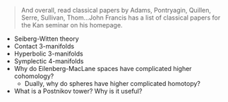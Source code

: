 > And overall, read classical papers by Adams, Pontryagin, Quillen, Serre, Sullivan, Thom...John Francis has a list of classical papers for the Kan seminar on his homepage.

- Seiberg-Witten theory
- Contact 3-manifolds
- Hyperbolic 3-manifolds
- Symplectic 4-manifolds
- Why do Eilenberg-MacLane spaces have complicated higher cohomology?
  - Dually, why do spheres have higher complicated homotopy?
- What is a Postnikov tower? Why is it useful?
